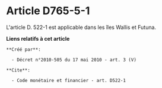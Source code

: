 # Article D765-5-1

L'article D. 522-1 est applicable dans les îles Wallis et Futuna.

**Liens relatifs à cet article**

	**Créé par**:

	  - Décret n°2010-505 du 17 mai 2010 - art. 3 (V)

	**Cite**:

	  - Code monétaire et financier - art. D522-1
